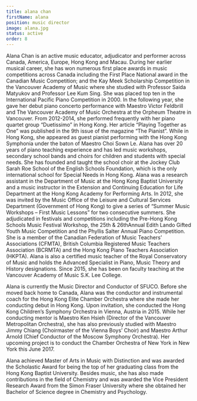 ```yaml
---
title: alana chan
firstName: alana
position: music director
image: alana.jpg
status: active
order: 8
---
```

Alana Chan is an active music educator, adjudicator and performer across Canada, America, Europe, Hong Kong and Macau. During her earlier musical career, she has won numerous first place awards in music competitions across Canada including the First Place National award in the Canadian Music Competition; and the Kay Meek Scholarship Competition in the Vancouver Academy of Music where she studied with Professor Saida Matyukov and Professor Lee Kum Sing. She was placed top ten in the International Pacific Piano Competition in 2000. In the following year, she gave her debut piano concerto performance with Maestro Victor Feldbrill and The Vancouver Academy of Music Orchestra at the Orpheum Theatre in Vancouver. From 2012-2014, she performed frequently with her piano quartet group “Duetissimo” in Hong Kong. Her article “Playing Together as One” was published in the 9th issue of the magazine “The Pianist”. While in Hong Kong, she appeared as guest pianist performing with the Hong Kong Symphonia under the baton of Maestro Choi Sown Le. Alana has over 20 years of piano teaching experience and has led music workshops, secondary school bands and choirs for children and students with special needs. She has founded and taught the school choir at the Jockey Club Sarah Roe School of the English Schools Foundation, which is the only international school for Special Needs in Hong Kong. Alana was a research assistant in the Department of Music at the Hong Kong Baptist University and a music instructor in the Extension and Continuing Education for Life Department at the Hong Kong Academy for Performing Arts. In 2012, she was invited by the Music Office of the Leisure and Cultural Services Department (Government of Hong Kong) to give a series of “Summer Music Workshops – First Music Lessons” for two consecutive summers. She adjudicated in festivals and competitions including the Pre-Hong Kong Schools Music Festival Workshop, the 25th & 26thAnnual Edith Lando Gifted Youth Music Competition and the Phyllis Salter Annual Piano Competition. She is a member of the Canadian Federation of Music Teachers’ Associations (CFMTA), British Columbia Registered Music Teachers Association (BCRMTA) and the Hong Kong Piano Teachers Association (HKPTA). Alana is also a certified music teacher of the Royal Conservatory of Music and holds the Advanced Specialist in Piano, Music Theory and History designations. Since 2015, she has been on faculty teaching at the Vancouver Academy of Music S.K. Lee College.

Alana is currently the Music Director and Conductor of SFUCO. Before she moved back home to Canada, Alana was the conductor and instrumental coach for the Hong Kong Elite Chamber Orchestra where she made her conducting debut in Hong Kong. Upon invitation, she conducted the Hong Kong Children’s Symphony Orchestra in Vienna, Austria in 2015. While her conducting mentor is Maestro Ken Hsieh (Director of the Vancouver Metropolitan Orchestra), she has also previously studied with Maestro Jimmy Chiang (Choirmaster of the Vienna Boys’ Choir) and Maestro Arthur Arnold (Chief Conductor of the Moscow Symphony Orchestra). Her upcoming project is to conduct the Chamber Orchestra of New York in New York this June 2017.

Alana achieved Master of Arts in Music with Distinction and was awarded the Scholastic Award for being the top of her graduating class from the Hong Kong Baptist University. Besides music, she has also made contributions in the field of Chemistry and was awarded the Vice President Research Award from the Simon Fraser University where she obtained her Bachelor of Science degree in Chemistry and Psychology.
